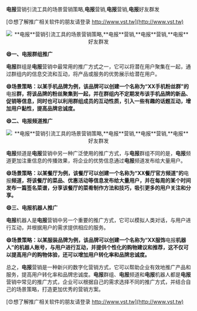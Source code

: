 **电报**营销引流工具的场景营销策略,**电报**营销,**电报**营销,**电报**好友群发

[😍想了解推广相关软件的朋友请登录 http://www.vst.tw](http://www.vst.tw)

 <center><img src="https://vst.tw/MP4/tuiguang/png/7.png" alt="**电报**营销引流工具的场景营销策略,**电报**营销,**电报**营销,**电报**好友群发"></center>

**😄一、**电报**群组推广**

**电报**群组是**电报**营销中最常用的推广方式之一，它可以将潜在用户聚集在一起，通过群组内的信息交流和互动，将产品或服务的优势展示给潜在用户。

**😄场景策略：以某手机品牌为例，该品牌可以创建一个名称为“XX手机粉丝群”的**电报**群，将该品牌的粉丝聚集到一起，并在群组内不定期发布该手机品牌的新品、促销等信息，同时也可以利用群组成员的互动性质，引入一些有趣的话题互动，增加用户黏性，提高品牌忠诚度。**

**😄二、**电报**频道推广**

 <center><img src="https://vst.tw/MP4/tuiguang/png/5.png" alt="**电报**营销引流工具的场景营销策略,**电报**营销,**电报**营销,**电报**好友群发"></center>

**电报**频道是**电报**营销中另一种广泛使用的推广方式，与**电报**群组不同的是，**电报**频道更加注重信息的传播效果，将企业的优势信息通过**电报**频道发布给大量用户。

**😄场景策略：以某餐厅为例，该餐厅可以创建一个名称为“XX餐厅官方频道”的**电报**频道，将该餐厅的菜品、优惠活动等信息发布给大量用户，并在每周的某个时间发布一篇签名菜谱，分享该餐厅的菜肴制作方法和技巧，吸引更多的用户关注和分享。**

**😄三、**电报**机器人推广**

**电报**机器人是**电报**营销中另一个重要的推广方式，它可以模拟人类对话，与用户进行互动，并根据用户的需求提供相应的服务。

**😄场景策略：以某服装品牌为例，该品牌可以创建一个名称为“XX服饰**电报**机器人”的机器人账号，与用户进行互动，并提供个性化的购物建议和推荐，这不仅可以提高用户的购物体验，还可以增加用户转化率和品牌忠诚度。**

总之，**电报**营销是一种新兴的数字化营销方式，它可以帮助企业有效地推广产品和服务，提高用户转化率和品牌忠诚度。**电报**群组、**电报**频道和**电报**机器人都是**电报**营销中常见的推广方式，企业可以根据自己的需求选择不同的推广方式，并结合自己的场景策略，打造更加优秀的营销方案。

[😍想了解推广相关软件的朋友请登录 http://www.vst.tw](http://www.vst.tw)



